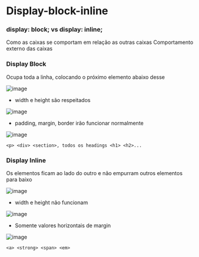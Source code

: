 
# Display-block-inline

### display: block; vs display: inline;
Como as caixas se comportam em relação as outras caixas
Comportamento externo das caixas


### Display Block
Ocupa toda a linha, colocando o próximo elemento abaixo desse

![image](https://xesque.rocketseat.dev/forum/1630331612162-image.png)

- width e height são respeitados

![image](https://xesque.rocketseat.dev/forum/1630331630563-image.png)

- padding, margin, border irão funcionar normalmente

![image](https://xesque.rocketseat.dev/forum/1630331645405-image.png)

`<p> <div> <section>, todos os headings <h1> <h2>...`

### Display Inline

Os elementos ficam ao lado do outro e não empurram outros elementos para baixo

![image](https://xesque.rocketseat.dev/forum/1630331668706-image.png)

- width e height não funcionam

![image](https://xesque.rocketseat.dev/forum/1630331684494-image.png)

- Somente valores horizontais de margin

![image](https://xesque.rocketseat.dev/forum/1630331713656-image.png)

`<a> <strong> <span> <em>`